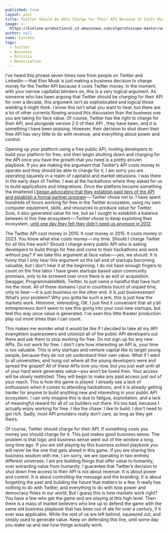 ```yaml
---
published: true
layout: post
title: Twitter Should Be Able Charge for Their API Because It Costs Money to Operate
image: >-
  https://kinlane-productions2.s3.amazonaws.com/algorotoscope-master/uncle-sam-adam-smith-edinburgh.jpg
author: null
name: kinlane
tags:
  - Twitter
  - Business
  - Politics
  - Monetization
---
```

I’ve heard this phrase seven times now from people on Twitter and LinkedIn-—that Elon Musk is just making a business decision to charge money for the Twitter API because it costs Twitter money. In the moment, with your narrow capitalist blinders on, this is a very logical argument. As someone who has been arguing that Twitter should be charging for their API for over a decade, this argument isn’t as sophisticated and logical those wielding it might think. I know this isn’t what you want to hear, but there are a lot of other currents flowing around this discussion than the business one you are taking for face value. Of course, Twitter has the right to charge for their API, and alongside version 2.0 of their API , they have been, and it is something I have been praising. However, their decision to shut down their free API has very little to do with revenue, and everything about power and control.
 

Opening up your platform using a free public API, inviting developers to build your platform for free, and then begin shutting down and charging for the API once you have the growth that you need is a pretty proven playbook. If you are making the argument that Twitter’s API costs money to operate and they should be able to charge for it, I am sorry you are operating squarely in a realm of capitalist and market delusions. I was there in the early days of Twitter. I was at the hackathons where they asked for us to build applications and integrations. Once the platform became something tha tmattered [I began advocating that they establish paid tiers of the API and establish a formal partner program](https://apievangelist.com/2012/06/29/twitter-continues-to-restrict-access-to-our-tweets/)—-Twitter chose not to. I have spent hundreds of hours working for free in the Twitter ecosystem, using my own computer equipment, skills, and resources to produce value for Twitter. Sure, it also generated value for me, but as I sought to establish a balance between in this free ecosystem—-Twitter chose to keep exploiting their ecosystem, [until one day they felt they didn’t need us anymore in 2012](https://blog.twitter.com/developer/en_us/a/2012/delivering-consistent-twitter-experience). 
 

The Twitter API cost money in 2010. It cost money in 2015. It costs money in 2023. You know what else costs money-—my time. Should I charge Twitter for all this free work? Should I charge every public API who is asking developers to build things for free and come to their hackathons and work without pay? If we take this argument at face value—-yes, we should. It is funny that I only hear this argument on the tail end of startups becoming valuable, but I don’t hear it at the beginning. I do not have enough fingers to count on the free labor I have given startups based upon community promises, only to be screwed over once there is an exit or acquisition. Swagger, ProgrammableWeb, Twitter, to just name a handful that have hurt me the most. All of these domains I put in countless hours of unpaid time, only to hear-—it is just business on the other end. It is just businessman! What’s your problem? Why you gotta be such a jerk, this is just how the markets work. Hmmmm, interesting, OK. I just find it convenient that all y’all entrepreneurs don’t seem to see this going into your cool new startups, but feel this way once value is generated. I’ve seen this little theater production play out more times than I can count. 
 

This makes me wonder what it would be like if I decided to take all my API evangelism superpowers and unionize all of the public API developers out there and ask them to stop working for free. Do not sign up for any new APIs. Do not work for free. I don’t care how interesting an API is, your time is too valuable. This is why startups and venture capital like to target young people, because they do not yet understand their own value. What if I went to all universities, and hung out where all the young developers were and spread the gospel? All of these APIs love you now, but you just wait until all of your hard work generates value—you won’t be loved then. Your access will be slowly restricted. They will begin to make any paid access just out of your reach. This is how the game is played. I already see a lack of enthusiasm when it comes to attending hackathons, and it is already getting harder for anyone to build anything new and interesting in your public API ecosystem. I can only imagine this is due to fatigue, exploitation, and a lack of meaningful reward for all of us builders out there. It’s too bad, because I actually enjoy working for free. I like the chase. I like to build. I don’t need to get rich. Sadly, most API providers really don’t care, as long as they get theirs.
 

Of course, Twitter should charge for their API. If something costs you money you should charge for it. This just makes good business sense. The problem is that logic and business sense went out of the window a long, long time ago. If you are still playing by this business school playbook you will never be the one that gets ahead in this game. If you are sharing this business wisdom with me, I am sorry, we are operating in two entirely different universes. I am pro building things that offer value to humanity, over extracting value from humanity. I guarantee that Twitter’s decision to shut down free access to their API is not about revenue. It is about power and control. It is about controlling the message and the branding. It is about forgetting the past and building the future that matters to a few. It really has nothing to do with Twitter, and everything to do with how power and democracy flows in our world. But I guess this is how markets work right? You have a few who get the game and are playing at this high level. Then there is a mass of market believers who line up to defend the game with the same old business playbook that has been out of ate for over a century, if it ever was applicable. While the rest of us are left behind, squeezed out, and simply used to generate value. Keep on defending this line, until some day you wake up and see how things actually work.
